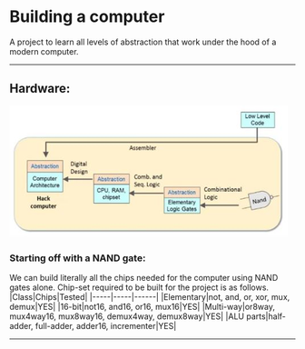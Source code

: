 # Building a computer

A project to learn all levels of abstraction that work under the hood of a modern computer.

***

## Hardware:
![Hardware](Hardware.jpg)

### Starting off with a NAND gate:
We can build literally all the chips needed for the computer using NAND gates alone. Chip-set required to be built for the project is as follows.
|Class|Chips|Tested|
|-----|-----|------|
|Elementary|not, and, or, xor, mux, demux|YES|
|16-bit|not16, and16, or16, mux16|YES|
|Multi-way|or8way, mux4way16, mux8way16, demux4way, demux8way|YES|
|ALU parts|half-adder, full-adder, adder16, incrementer|YES|
***